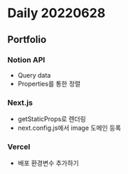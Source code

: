 Daily 20220628
===

## Portfolio
### Notion API
- Query data
- Properties를 통한 정렬

### Next.js
- getStaticProps로 렌더링
- next.config.js에서 image 도메인 등록

### Vercel
- 배포 환경변수 추가하기